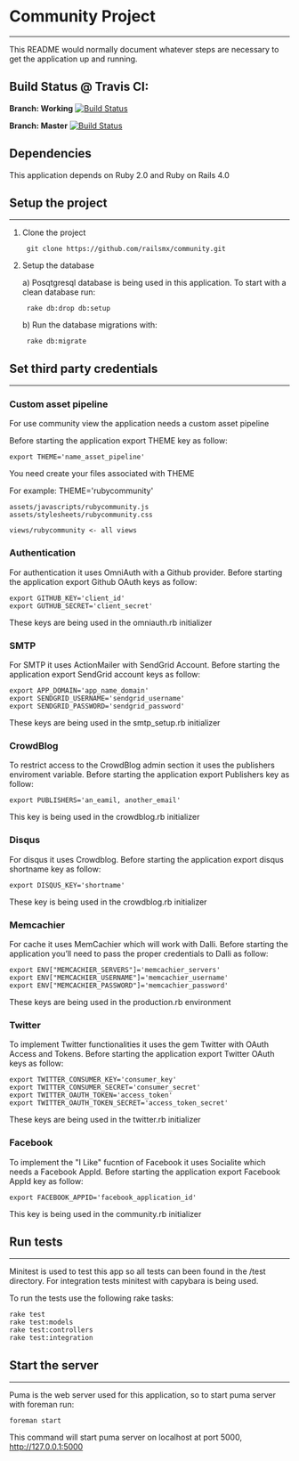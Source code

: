 # Community Project
---
This README would normally document whatever steps are necessary to get the
application up and running.


## Build Status @ Travis CI:
**Branch: Working**
[![Build Status](https://travis-ci.org/railsmx/community.png?branch=working)](https://travis-ci.org/railsmx/community)

**Branch: Master**
[![Build Status](https://travis-ci.org/railsmx/community.png?branch=master)](https://travis-ci.org/railsmx/community)

## Dependencies
This application depends on Ruby 2.0 and Ruby on Rails 4.0

## Setup the project
---

1. Clone the project

        git clone https://github.com/railsmx/community.git

2. Setup the database

    a) Posqtgresql database is being used in this application. To start with a clean database run:

        rake db:drop db:setup
        
    b) Run the database migrations with:
    
        rake db:migrate


## Set third party credentials
---

### Custom asset pipeline
For use community view the application needs a custom asset pipeline

Before starting the application export THEME key as follow:

    export THEME='name_asset_pipeline'

You need create your files associated with THEME

For example: THEME='rubycommunity'

    assets/javascripts/rubycommunity.js
    assets/stylesheets/rubycommunity.css

    views/rubycommunity <- all views

### Authentication
For authentication it uses OmniAuth with a Github provider. Before starting the application export Github OAuth keys as follow:

    export GITHUB_KEY='client_id'
    export GUTHUB_SECRET='client_secret'

These keys are being used in the omniauth.rb initializer

### SMTP
For SMTP it uses ActionMailer with SendGrid Account. Before starting the application export SendGrid account keys as follow:

    export APP_DOMAIN='app_name_domain'
    export SENDGRID_USERNAME='sendgrid_username'
    export SENDGRID_PASSWORD='sendgrid_password'

These keys are being used in the smtp_setup.rb initializer

### CrowdBlog
To restrict access to the CrowdBlog admin section it uses the publishers enviroment variable. Before starting the application export Publishers key as follow:

    export PUBLISHERS='an_eamil, another_email'     

This key is being used in the crowdblog.rb initializer

### Disqus
For disqus it uses Crowdblog. Before starting the application export disqus shortname key as follow:

    export DISQUS_KEY='shortname'

These key is being used in the crowdblog.rb initializer

### Memcachier
For cache it uses MemCachier which will work with Dalli. Before starting the application you’ll need to pass the proper credentials to Dalli as follow:

    export ENV["MEMCACHIER_SERVERS"]='memcachier_servers'
    export ENV["MEMCACHIER_USERNAME"]='memcachier_username'
    export ENV["MEMCACHIER_PASSWORD"]='memcachier_password'

These keys are being used in the production.rb environment

### Twitter
To implement Twitter functionalities it uses the gem Twitter with OAuth Access and Tokens. Before starting the application export Twitter OAuth keys as follow:

    export TWITTER_CONSUMER_KEY='consumer_key'
    export TWITTER_CONSUMER_SECRET='consumer_secret'
    export TWITTER_OAUTH_TOKEN='access_token'
    export TWITTER_OAUTH_TOKEN_SECRET='access_token_secret'

These keys are being used in the twitter.rb initializer

### Facebook
To implement the "I Like" fucntion of Facebook it uses Socialite which needs a Facebook AppId. Before starting the application export Facebook AppId key as follow:

    export FACEBOOK_APPID='facebook_application_id'

This key is being used in the community.rb initializer


## Run tests
---

Minitest is used to test this app so all tests can been found in the /test
directory. For integration tests minitest with capybara is being used.

To run the tests use the following rake tasks:

    rake test
    rake test:models
    rake test:controllers
    rake test:integration


## Start the server
---
Puma is the web server used for this application, so to start puma server with foreman run:

    foreman start

This command will start puma server on localhost at port 5000,
http://127.0.0.1:5000
